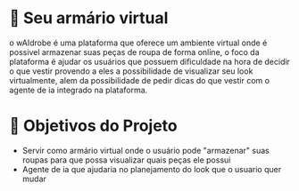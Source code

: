 # 📓 Seu armário virtual

o wAIdrobe é uma plataforma que oferece um ambiente virtual onde é possivel armazenar suas peças de roupa de forma online, o foco da plataforma é ajudar os usuários que possuem dificuldade na hora de decidir o que vestir provendo a eles a possibilidade de visualizar seu look virtualmente, alem da possibilidade de pedir dicas do que vestir com o agente de ia integrado na plataforma.

# 🎯 Objetivos do Projeto
- Servir como armário virtual onde o usuário pode "armazenar" suas roupas para que possa visualizar quais peças ele possui
- Agente de ia que ajudaria no planejamento do look que o usuario quer mudar
